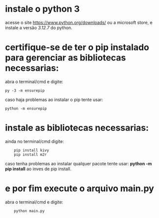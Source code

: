 # instale o python 3

acesse o site https://www.python.org/downloads/ ou a microsoft store, e instale a versão
*3.12.7* do python.

# certifique-se de ter o pip instalado para gerenciar as bibliotecas necessarias:

abra o terminal/cmd e digite:
```
py -3 -m ensurepip
```

caso haja problemas ao instalar o pip tente usar:

```
python -m ensurepip
```

# instale as bibliotecas necessarias:

ainda no terminal/cmd digite:
```
    pip install kivy
    pip install m2r
```

caso tenha problemas ao instalar qualquer pacote tente usar:
    **python -m pip install** ao inves de pip install.

# e por fim execute o arquivo main.py

abra o terminal/cmd e digite:
```
    python main.py
```